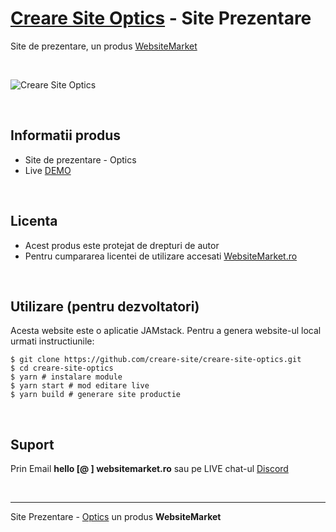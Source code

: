 # [Creare Site Optics](https://creare-site-optics.websitemarket.ro/) - Site Prezentare

Site de prezentare, un produs [WebsiteMarket](https://websitemarket.ro)

<br />

![Creare Site Optics](https://raw.githubusercontent.com/creare-site/static/master/produse/creare-site-optics-intro.gif)

<br />

## Informatii produs

- Site de prezentare - Optics
- Live [DEMO](https://creare-site-optics.websitemarket.ro)
 
<br />

## Licenta

- Acest produs este protejat de drepturi de autor
- Pentru cumpararea licentei de utilizare accesati [WebsiteMarket.ro](https://websitemarket.ro) 

<br />

## Utilizare (pentru dezvoltatori)

Acesta website este o aplicatie JAMstack. Pentru a genera website-ul local urmati instructiunile:

```
$ git clone https://github.com/creare-site/creare-site-optics.git
$ cd creare-site-optics
$ yarn # instalare module
$ yarn start # mod editare live
$ yarn build # generare site productie
```

<br />

## Suport

Prin Email **hello [@ ] websitemarket.ro** sau pe LIVE chat-ul [Discord](https://discord.gg/MFRQmAk)

<br />

---
Site Prezentare - [Optics](https://creare-site-optics.websitemarket.ro/) un produs **WebsiteMarket**
